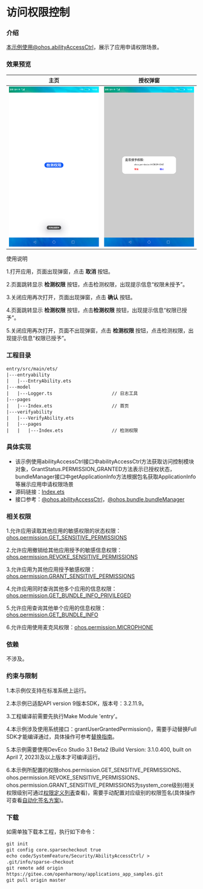 # 访问权限控制

### 介绍

本示例使用@ohos.abilityAccessCtrl，展示了应用申请权限场景。

### 效果预览

|主页|授权弹窗|
|------------|-------------------|
|![](screenshots/device/main.png)| ![](screenshots/device/dialog.png)|

使用说明

1.打开应用，页面出现弹窗，点击 **取消** 按钮。

2.页面跳转显示 **检测权限** 按钮，点击检测权限，出现提示信息“权限未授予”。

3.关闭应用再次打开，页面出现弹窗，点击 **确认** 按钮。

4.页面跳转显示 **检测权限** 按钮，点击**检测权限** 按钮，出现提示信息“权限已授予”。

5.关闭应用再次打开，页面不出现弹窗，点击 **检测权限** 按钮，点击检测权限，出现提示信息“权限已授予”。

### 工程目录
```
entry/src/main/ets/
|---entryability
|   |---EntryAbility.ets
|---model
|   |---Logger.ts                      // 日志工具
|---pages
|   |---Index.ets                      // 首页
|---verifyability
|   |---VerifyAbility.ets              
|   |---pages
|   |   |---Index.ets                  // 检测权限
```
### 具体实现

* 该示例使用abilityAccessCtrl接口中abilityAccessCtrl方法获取访问控制模块对象，GrantStatus.PERMISSION_GRANTED方法表示已授权状态，bundleManager接口中getApplicationInfo方法根据包名获取ApplicationInfo等展示应用申请权限场景
* 源码链接：[Index.ets](entry/src/main/ets/verifyability/pages/Index.ets)
* 接口参考：[@ohos.abilityAccessCtrl](https://gitee.com/openharmony/docs/blob/master/zh-cn/application-dev/reference/apis/js-apis-abilityAccessCtrl.md)，[@ohos.bundle.bundleManager](https://gitee.com/openharmony/docs/blob/master/zh-cn/application-dev/reference/apis/js-apis-bundleManager.md)

### 相关权限

1.允许应用读取其他应用的敏感权限的状态权限：[ohos.permission.GET_SENSITIVE_PERMISSIONS](https://gitee.com/openharmony/docs/blob/master/zh-cn/application-dev/security/permission-list.md#ohospermissionget_sensitive_permissions)

2.允许应用撤销给其他应用授予的敏感信息权限：[ohos.permission.REVOKE_SENSITIVE_PERMISSIONS](https://gitee.com/openharmony/docs/blob/master/zh-cn/application-dev/security/permission-list.md#ohospermissionrevoke_sensitive_permissions)

3.允许应用为其他应用授予敏感权限：[ohos.permission.GRANT_SENSITIVE_PERMISSIONS](https://gitee.com/openharmony/docs/blob/master/zh-cn/application-dev/security/permission-list.md#ohospermissiongrant_sensitive_permissions)

4.允许应用同时查询其他多个应用的信息权限：[ohos.permission.GET_BUNDLE_INFO_PRIVILEGED](https://gitee.com/openharmony/docs/blob/master/zh-cn/application-dev/security/permission-list.md#ohospermissionget_bundle_info_privileged)

5.允许应用查询其他单个应用的信息权限：[ohos.permission.GET_BUNDLE_INFO](https://gitee.com/openharmony/docs/blob/master/zh-cn/application-dev/security/permission-list.md#ohospermissionget_bundle_info)

6.允许应用使用麦克风权限：[ohos.permission.MICROPHONE](https://gitee.com/openharmony/docs/blob/master/zh-cn/application-dev/security/permission-list.md#ohospermissionmicrophone)

### 依赖

不涉及。

### 约束与限制

1.本示例仅支持在标准系统上运行。

2.本示例已适配API version 9版本SDK，版本号：3.2.11.9。

3.工程编译前需要先执行Make Module 'entry'。

4.本示例涉及使用系统接口：grantUserGrantedPermission()，需要手动替换Full SDK才能编译通过，具体操作可参考[替换指南](https://docs.openharmony.cn/pages/v3.2/zh-cn/application-dev/quick-start/full-sdk-switch-guide.md/)。

5.本示例需要使用DevEco Studio 3.1 Beta2 (Build Version: 3.1.0.400, built on April 7, 2023)及以上版本才可编译运行。

6.本示例所配置的权限ohos.permission.GET_SENSITIVE_PERMISSIONS、ohos.permission.REVOKE_SENSITIVE_PERMISSIONS、ohos.permission.GRANT_SENSITIVE_PERMISSIONS为system_core级别(相关权限级别可通过[权限定义列表](https://gitee.com/openharmony/docs/blob/master/zh-cn/application-dev/security/permission-list.md)查看)，需要手动配置对应级别的权限签名(具体操作可查看[自动化签名方案](https://docs.openharmony.cn/pages/v3.2/zh-cn/application-dev/security/hapsigntool-overview.md/))。

### 下载

如需单独下载本工程，执行如下命令：
```
git init
git config core.sparsecheckout true
echo code/SystemFeature/Security/AbilityAccessCtrl/ > .git/info/sparse-checkout
git remote add origin https://gitee.com/openharmony/applications_app_samples.git
git pull origin master

```
